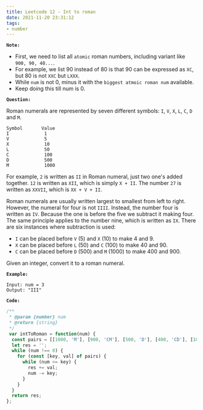 ```yaml
---
title: Leetcode 12 - Int to roman
date: 2021-11-20 23:31:12
tags:
- number
---
```

**`Note:`**
- First, we need to list all `atomic` roman numbers, including variant like `900, 90, 40...`.
- For example, we list 90 instead of 80 is that 90 can be expressed as `XC`, but 80 is not `XXC` but `LXXX`.
- While `num` is not 0, minus it with the `biggest atmoic roman num` available.
- Keep doing this till num is 0.

**`Question:`**

Roman numerals are represented by seven different symbols: `I`, `V`, `X`, `L`, `C`, `D` and `M`.
```
Symbol       Value
I             1
V             5
X             10
L             50
C             100
D             500
M             1000
```
For example, `2` is written as `II` in Roman numeral, just two one's added together. `12` is written as `XII`, which is simply `X + II`. The number `27` is written as `XXVII`, which is `XX + V + II`.

Roman numerals are usually written largest to smallest from left to right. However, the numeral for four is not `IIII`. Instead, the number four is written as `IV`. Because the one is before the five we subtract it making four. The same principle applies to the number nine, which is written as `IX`. There are six instances where subtraction is used:

- `I` can be placed before `V` (5) and `X` (10) to make 4 and 9. 
- `X` can be placed before `L` (50) and `C` (100) to make 40 and 90. 
- `C` can be placed before `D` (500) and `M` (1000) to make 400 and 900.

Given an integer, convert it to a roman numeral.

**`Example:`**
```
Input: num = 3
Output: "III"
```

**`Code:`**
```javascript
/**
 * @param {number} num
 * @return {string}
 */
 var intToRoman = function(num) {
  const pairs = [[1000, 'M'], [900, 'CM'], [500, 'D'], [400, 'CD'], [100, 'C'], [90, 'XC'], [50, 'L'], [40, 'XL'], [10, 'X'], [9, 'IX'], [5, 'V'], [4, 'IV'], [1, 'I']];
  let res = '';
  while (num !== 0) {
    for (const [key, val] of pairs) {
      while (num >= key) {
        res += val;
        num -= key;
      }
    }
  }
  return res;
};
```